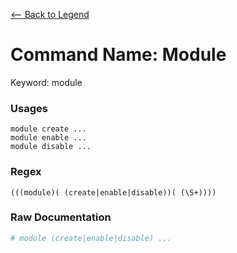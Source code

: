 [<-- Back to Legend](../legend.md)

# Command Name: Module
Keyword: module

### Usages
```
module create ...
module enable ...
module disable ...
```

### Regex
```regexp
(((module)( (create|enable|disable))( (\S+))))
```

### Raw Documentation
```yml
# module (create|enable|disable) ...
```
